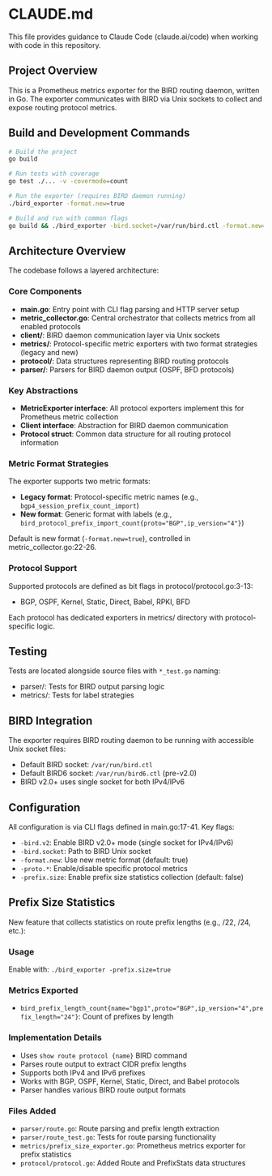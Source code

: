 # CLAUDE.md

This file provides guidance to Claude Code (claude.ai/code) when working with code in this repository.

## Project Overview

This is a Prometheus metrics exporter for the BIRD routing daemon, written in Go. The exporter communicates with BIRD via Unix sockets to collect and expose routing protocol metrics.

## Build and Development Commands

```bash
# Build the project
go build

# Run tests with coverage
go test ./... -v -covermode=count

# Run the exporter (requires BIRD daemon running)
./bird_exporter -format.new=true

# Build and run with common flags
go build && ./bird_exporter -bird.socket=/var/run/bird.ctl -format.new=true
```

## Architecture Overview

The codebase follows a layered architecture:

### Core Components

- **main.go**: Entry point with CLI flag parsing and HTTP server setup
- **metric_collector.go**: Central orchestrator that collects metrics from all enabled protocols
- **client/**: BIRD daemon communication layer via Unix sockets
- **metrics/**: Protocol-specific metric exporters with two format strategies (legacy and new)
- **protocol/**: Data structures representing BIRD routing protocols
- **parser/**: Parsers for BIRD daemon output (OSPF, BFD protocols)

### Key Abstractions

- **MetricExporter interface**: All protocol exporters implement this for Prometheus metric collection
- **Client interface**: Abstraction for BIRD daemon communication
- **Protocol struct**: Common data structure for all routing protocol information

### Metric Format Strategies

The exporter supports two metric formats:
- **Legacy format**: Protocol-specific metric names (e.g., `bgp4_session_prefix_count_import`)
- **New format**: Generic format with labels (e.g., `bird_protocol_prefix_import_count{proto="BGP",ip_version="4"}`)

Default is new format (`-format.new=true`), controlled in metric_collector.go:22-26.

### Protocol Support

Supported protocols are defined as bit flags in protocol/protocol.go:3-13:
- BGP, OSPF, Kernel, Static, Direct, Babel, RPKI, BFD

Each protocol has dedicated exporters in metrics/ directory with protocol-specific logic.

## Testing

Tests are located alongside source files with `*_test.go` naming:
- parser/: Tests for BIRD output parsing logic
- metrics/: Tests for label strategies

## BIRD Integration

The exporter requires BIRD routing daemon to be running with accessible Unix socket files:
- Default BIRD socket: `/var/run/bird.ctl`
- Default BIRD6 socket: `/var/run/bird6.ctl` (pre-v2.0)
- BIRD v2.0+ uses single socket for both IPv4/IPv6

## Configuration

All configuration is via CLI flags defined in main.go:17-41. Key flags:
- `-bird.v2`: Enable BIRD v2.0+ mode (single socket for IPv4/IPv6)
- `-bird.socket`: Path to BIRD Unix socket
- `-format.new`: Use new metric format (default: true)
- `-proto.*`: Enable/disable specific protocol metrics
- `-prefix.size`: Enable prefix size statistics collection (default: false)

## Prefix Size Statistics

New feature that collects statistics on route prefix lengths (e.g., /22, /24, etc.):

### Usage
Enable with: `./bird_exporter -prefix.size=true`

### Metrics Exported
- `bird_prefix_length_count{name="bgp1",proto="BGP",ip_version="4",prefix_length="24"}`: Count of prefixes by length

### Implementation Details
- Uses `show route protocol {name}` BIRD command
- Parses route output to extract CIDR prefix lengths
- Supports both IPv4 and IPv6 prefixes
- Works with BGP, OSPF, Kernel, Static, Direct, and Babel protocols
- Parser handles various BIRD route output formats

### Files Added
- `parser/route.go`: Route parsing and prefix length extraction
- `parser/route_test.go`: Tests for route parsing functionality
- `metrics/prefix_size_exporter.go`: Prometheus metrics exporter for prefix statistics
- `protocol/protocol.go`: Added Route and PrefixStats data structures